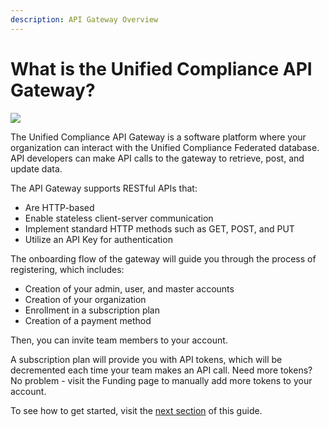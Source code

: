 ```yaml
---
description: API Gateway Overview
---
```


# What is the Unified Compliance API Gateway?

![](.gitbook/assets/260x260white\_background.png)

The Unified Compliance API Gateway is a software platform where your organization can interact with the Unified Compliance Federated database. API developers can make API calls to the gateway to retrieve, post, and update data. &#x20;

The API Gateway supports RESTful APIs that:

* Are HTTP-based
* Enable stateless client-server communication
* Implement standard HTTP methods such as GET, POST, and PUT
* Utilize an API Key for authentication

The onboarding flow of the gateway will guide you through the process of registering, which includes:

* Creation of your admin, user, and master accounts
* Creation of your organization
* Enrollment in a subscription plan
* Creation of a payment method

Then, you can invite team members to your account.

A subscription plan will provide you with API tokens, which will be decremented each time your team makes an API call.  Need more tokens?  No problem - visit the Funding page to manually add more tokens to your account. &#x20;

To see how to get started, visit the [next section](readme/getting-started.md) of this guide.
